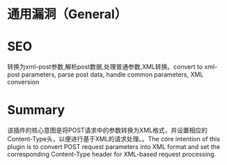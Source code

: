 # 通用漏洞（General）
# SEO
转换为xml-post参数,解析post数据,处理普通参数,XML转换。convert to xml-post parameters, parse post data, handle common parameters, XML conversion
# Summary
该插件的核心意图是将POST请求中的参数转换为XML格式，并设置相应的Content-Type头，以便进行基于XML的请求处理。。The core intention of this plugin is to convert POST request parameters into XML format and set the corresponding Content-Type header for XML-based request processing.
